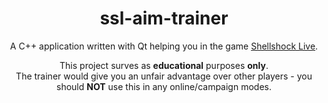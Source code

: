 <h1 align="center">ssl-aim-trainer</h1>
<div align="center">

A C++ application written with Qt helping you in the game [Shellshock Live](https://store.steampowered.com/app/326460/).

This project surves as **educational** purposes **only**.   
The trainer would give you an unfair advantage over other players - you should **NOT** use this in any online/campaign modes.
